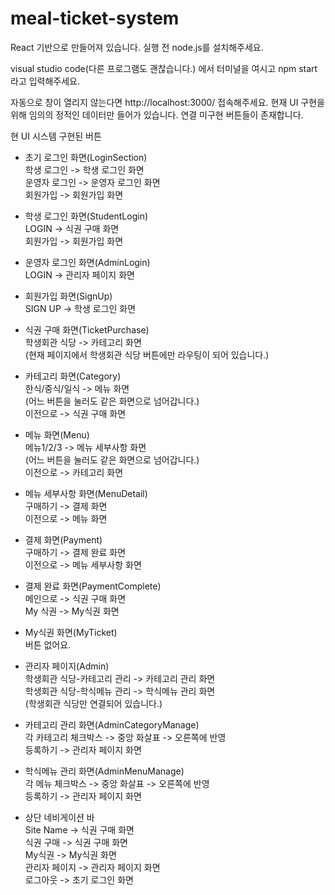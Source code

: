 # meal-ticket-system

React 기반으로 만들어져 있습니다.
실행 전 node.js를 설치해주세요.

visual studio code(다른 프로그램도 괜찮습니다.) 에서 터미널을 여시고
npm start
라고 입력해주세요.

자동으로 창이 열리지 않는다면 http://localhost:3000/ 접속해주세요.
현재 UI 구현을 위해 임의의 정적인 데이터만 들어가 있습니다.
연결 미구현 버튼들이 존재합니다.

현 UI 시스템 구현된 버튼

- 초기 로그인 화면(LoginSection)</br>
학생 로그인 -> 학생 로그인 화면</br>
운영자 로그인 -> 운영자 로그인 화면</br>
회원가입 -> 회원가입 화면

- 학생 로그인 화면(StudentLogin)</br>
LOGIN -> 식권 구매 화면</br>
회원가입 -> 회원가입 화면

- 운영자 로그인 화면(AdminLogin)</br>
LOGIN -> 관리자 페이지 화면

- 회원가입 화면(SignUp)</br>
SIGN UP -> 학생 로그인 화면

- 식권 구매 화면(TicketPurchase)</br>
학생회관 식당 -> 카테고리 화면</br>
(현재 페이지에서 학생회관 식당 버튼에만 라우팅이 되어 있습니다.)

- 카테고리 화면(Category)</br>
한식/중식/일식 -> 메뉴 화면</br>
(어느 버튼을 눌러도 같은 화면으로 넘어갑니다.)</br>
이전으로 -> 식권 구매 화면

- 메뉴 화면(Menu)</br>
메뉴1/2/3 -> 메뉴 세부사항 화면</br>
(어느 버튼을 눌러도 같은 화면으로 넘어갑니다.)</br>
이전으로 -> 카테고리 화면

- 메뉴 세부사항 화면(MenuDetail)</br>
구매하기 -> 결제 화면</br>
이전으로 -> 메뉴 화면

- 결제 화면(Payment)</br>
구매하기 -> 결제 완료 화면</br>
이전으로 -> 메뉴 세부사항 화면

- 결제 완료 화면(PaymentComplete)</br>
메인으로 -> 식권 구매 화면</br>
My 식권 -> My식권 화면

- My식권 화면(MyTicket)</br>
버튼 없어요.

- 관리자 페이지(Admin)</br>
학생회관 식당-카테고리 관리 -> 카테고리 관리 화면</br>
학생회관 식당-학식메뉴 관리 -> 학식메뉴 관리 화면</br>
(학생회관 식당만 연결되어 있습니다.)

- 카테고리 관리 화면(AdminCategoryManage)</br>
각 카테고리 체크박스 -> 중앙 화살표 -> 오른쪽에 반영</br>
등록하기 -> 관리자 페이지 화면

- 학식메뉴 관리 화면(AdminMenuManage)</br>
각 메뉴 체크박스 -> 중앙 화살표 -> 오른쪽에 반영</br>
등록하기 -> 관리자 페이지 화면

- 상단 네비게이션 바</br>
Site Name -> 식권 구매 화면</br>
식권 구매 -> 식권 구매 화면</br>
My식권 -> My식권 화면</br>
관리자 페이지 -> 관리자 페이지 화면</br>
로그아웃 -> 초기 로그인 화면
